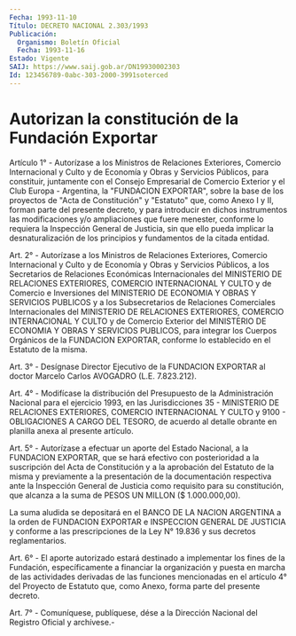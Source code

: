 ```yaml
---
Fecha: 1993-11-10
Título: DECRETO NACIONAL 2.303/1993
Publicación:
  Organismo: Boletín Oficial
  Fecha: 1993-11-16
Estado: Vigente
SAIJ: https://www.saij.gob.ar/DN19930002303
Id: 123456789-0abc-303-2000-3991soterced
---
```

# Autorizan la constitución de la Fundación Exportar

<a id="1"></a>
Artículo 1° - Autorízase a los Ministros de Relaciones Exteriores, Comercio Internacional y Culto y de Economía y Obras y Servicios Públicos, para constituir, juntamente con el Consejo Empresarial de Comercio Exterior y el Club Europa - Argentina, la "FUNDACION EXPORTAR", sobre la base de los proyectos de "Acta de Constitución" y "Estatuto" que, como Anexo I y II, forman parte del presente decreto, y para introducir en dichos instrumentos las modificaciones y/o ampliaciones que fuere menester, conforme lo requiera la Inspección General de Justicia, sin que ello pueda implicar la desnaturalización de los principios y fundamentos de la citada entidad.

<a id="2"></a>
Art. 2° - Autorízase a los Ministros de Relaciones Exteriores, Comercio Internacional y Culto y de Economía y Obras y Servicios Públicos, a los Secretarios de Relaciones Económicas Internacionales del MINISTERIO DE RELACIONES EXTERIORES, COMERCIO INTERNACIONAL Y CULTO y de Comercio e Inversiones del MINISTERIO DE ECONOMIA Y OBRAS Y SERVICIOS PUBLICOS y a los Subsecretarios de Relaciones Comerciales Internacionales del MINISTERIO DE RELACIONES EXTERIORES, COMERCIO INTERNACIONAL Y CULTO y de Comercio Exterior del MINISTERIO DE ECONOMIA Y OBRAS Y SERVICIOS PUBLICOS, para integrar los Cuerpos Orgánicos de la FUNDACION EXPORTAR, conforme lo establecido en el Estatuto de la misma.

<a id="3"></a>
Art. 3° - Desígnase Director Ejecutivo de la FUNDACION EXPORTAR al doctor Marcelo Carlos AVOGADRO (L.E. 7.823.212).

<a id="4"></a>
Art. 4° - Modifícase la distribución del Presupuesto de la Administración Nacional para el ejercicio 1993, en las Jurisdicciones 35 - MINISTERIO DE RELACIONES EXTERIORES, COMERCIO INTERNACIONAL Y CULTO y 9100 - OBLIGACIONES A CARGO DEL TESORO, de acuerdo al detalle obrante en planilla anexa al presente artículo.

<a id="5"></a>
Art. 5° - Autorízase a efectuar un aporte del Estado Nacional, a la FUNDACION EXPORTAR, que se hará efectivo con posterioridad a la suscripción del Acta de Constitución y a la aprobación del Estatuto de la misma y previamente a la presentación de la documentación respectiva ante la Inspección General de Justicia como requisito para su constitución, que alcanza a la suma de PESOS UN MILLON ($ 1.000.000,00).

La suma aludida se depositará en el BANCO DE LA NACION ARGENTINA a la orden de FUNDACION EXPORTAR e INSPECCION GENERAL DE JUSTICIA y conforme a las prescripciones de la Ley N° 19.836 y sus decretos reglamentarios.

<a id="6"></a>
Art. 6° - El aporte autorizado estará destinado a implementar los fines de la Fundación, específicamente a financiar la organización y puesta en marcha de las actividades derivadas de las funciones mencionadas en el artículo 4° del Proyecto de Estatuto que, como Anexo, forma parte del presente decreto.

<a id="7"></a>
Art. 7° - Comuníquese, publíquese, dése a la Dirección Nacional del Registro Oficial y archívese.-